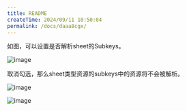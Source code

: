 ```yaml
---
title: README
createTime: 2024/09/11 10:50:04
permalink: /docs/daaa8cgx/
---
```


如图，可以设置是否解析sheet的Subkeys。

![image](33.PNG)

取消勾选，那么sheet类型资源的subkeys中的资源将不会被解析。

![image](2.PNG)

![image](1.PNG)
